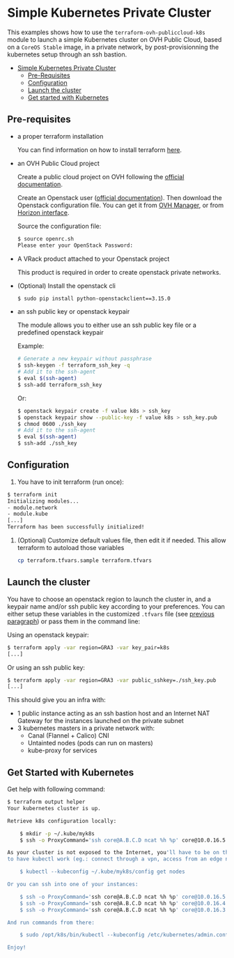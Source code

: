 # Simple Kubernetes Private Cluster 

This examples shows how to use the `terraform-ovh-publiccloud-k8s` module to 
launch a simple Kubernetes cluster on OVH Public Cloud, based on a `CoreOS Stable`
image, in a private network, by post-provisionning the kubernetes setup through an
ssh bastion.

- [Simple Kubernetes Private Cluster](#simple-kubernetes-private-cluster)
    - [Pre-Requisites](#pre-requisites)
    - [Configuration](#configuration)
    - [Launch the cluster](#launch-the-cluster)
    - [Get started with Kubernetes](#get-started-with-kubernetes)

## Pre-requisites

- a proper terraform installation

  You can find information on how to install terraform [here](https://www.terraform.io/intro/getting-started/install.html).

- an OVH Public Cloud project
  
  Create a public cloud project on OVH following the [official documentation](https://docs.ovh.com/gb/en/public-cloud/getting_started_with_public_cloud_logging_in_and_creating_a_project/).

  Create an Openstack user ([official documentation](https://docs.ovh.com/gb/en/public-cloud/configure_user_access_to_horizon/)).
  Then download the Openstack configuration file. You can get it from [OVH Manager](https://www.ovh.com/manager/cloud/), or from [Horizon interface](https://horizon.cloud.ovh.net/project/api_access/openrc/).

  Source the configuration file:

  ```bash
  $ source openrc.sh
  Please enter your OpenStack Password:
  ```

- A VRack product attached to your Openstack project
  
  This product is required in order to create openstack private networks.

- (Optional) Install the openstack cli

  ```bash
  $ sudo pip install python-openstackclient==3.15.0
  ```

- an ssh public key or openstack keypair

  The module allows you to either use an ssh public key file or a predefined openstack keypair

  Example: 

   ```bash
   # Generate a new keypair without passphrase
   $ ssh-keygen -f terraform_ssh_key -q
   # Add it to the ssh-agent 
   $ eval $(ssh-agent)
   $ ssh-add terraform_ssh_key
   ```
   
   Or:
   
   ```bash
   $ openstack keypair create -f value k8s > ssh_key
   $ openstack keypair show --public-key -f value k8s > ssh_key.pub
   $ chmod 0600 ./ssh_key
   # Add it to the ssh-agent
   $ eval $(ssh-agent)
   $ ssh-add ./ssh_key
   ```

## Configuration

1. You have to init terraform (run once):

```bash
$ terraform init
Initializing modules...
- module.network
- module.kube
[...]
Terraform has been successfully initialized!
```

1. (Optional) Customize default values file, then edit it if needed.
   This allow terraform to autoload those variables

   ```bash
   cp terraform.tfvars.sample terraform.tfvars
   ```

## Launch the cluster

You have to choose an openstack region to launch the cluster in, and a keypair name and/or ssh public key according to your preferences. You can either setup these variables in the customized `.tfvars` file (see [previous paragraph](#configuration)) or pass them in the command line:

Using an openstack keypair:

```bash
$ terraform apply -var region=GRA3 -var key_pair=k8s
[...]
```

Or using an ssh public key:

```bash
$ terraform apply -var region=GRA3 -var public_sshkey=./ssh_key.pub
[...]
```

This should give you an infra with:

* 1 public instance acting as an ssh bastion host and an Internet NAT Gateway for the 
    instances launched on the private subnet
* 3 kubernetes masters in a private network with:
   * Canal (Flannel + Calico) CNI
   * Untainted nodes (pods can run on masters)
   * kube-proxy for services

## Get Started with Kubernetes

Get help with following command:

```bash
$ terraform output helper
Your kubernetes cluster is up.

Retrieve k8s configuration locally:

    $ mkdir -p ~/.kube/myk8s
    $ ssh -o ProxyCommand='ssh core@A.B.C.D ncat %h %p' core@10.0.16.5 sudo cat /etc/kubernetes/admin.conf > ~/.kube/myk8s/config

As your cluster is not exposed to the Internet, you'll have to be on the same network as your masters
to have kubectl work (eg.: connect through a vpn, access from an edge node):

    $ kubectl --kubeconfig ~/.kube/myk8s/config get nodes

Or you can ssh into one of your instances:

    $ ssh -o ProxyCommand='ssh core@A.B.C.D ncat %h %p' core@10.0.16.5
    $ ssh -o ProxyCommand='ssh core@A.B.C.D ncat %h %p' core@10.0.16.4
    $ ssh -o ProxyCommand='ssh core@A.B.C.D ncat %h %p' core@10.0.16.3

And run commands from there:

    $ sudo /opt/k8s/bin/kubectl --kubeconfig /etc/kubernetes/admin.conf get nodes

Enjoy!
```
